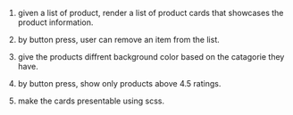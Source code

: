 1. given a list of product, render a list of product cards that showcases the product information.

2. by button press, user can remove an item from the list.

3. give the products diffrent background color based on the catagorie they have.

4. by button press, show only products above 4.5 ratings.

5. make the cards presentable using scss.